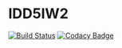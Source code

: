 # IDD5IW2

[![Build Status](https://travis-ci.org/biggiesmall/IDD5IW2.svg?branch=master)](https://travis-ci.org/biggiesmall/IDD5IW2)
[![Codacy Badge](https://api.codacy.com/project/badge/Grade/9faf14b709174168aaedcf69c46592f7)](https://www.codacy.com/app/biggiesmall/IDD5IW2?utm_source=github.com&amp;utm_medium=referral&amp;utm_content=biggiesmall/IDD5IW2&amp;utm_campaign=Badge_Grade)